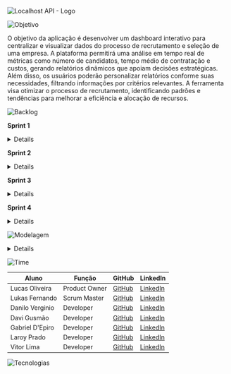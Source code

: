 ![Localhost API - Logo](https://github.com/user-attachments/assets/5d04e4d3-64c1-4890-b756-604a49fe3311)


![Objetivo](https://github.com/user-attachments/assets/c4fca693-63f8-4329-a0e8-4b103d9ab544)

O objetivo da aplicação é desenvolver um dashboard interativo para centralizar e visualizar dados do processo de recrutamento e seleção de uma empresa. A plataforma permitirá uma análise em tempo real de métricas como número de candidatos, tempo médio de contratação e custos, gerando relatórios dinâmicos que apoiam decisões estratégicas. Além disso, os usuários poderão personalizar relatórios conforme suas necessidades, filtrando informações por critérios relevantes. A ferramenta visa otimizar o processo de recrutamento, identificando padrões e tendências para melhorar a eficiência e alocação de recursos.


![Backlog](https://github.com/user-attachments/assets/94656158-8e74-4cf6-a2fc-fd1e2f8a6808)

**Sprint 1**
<details>

| Prioridade | História                                                                                              | Jira          |
|------------|-------------------------------------------------------------------------------------------------------|---------------|
| 1          | Como usuário de RH, para acessar o dashboard e visualizar pelo menos 3 indicadores:                 | [Ver no Jira](https://localhost305.atlassian.net/browse/LOC-1)) |
|            | - Indicador com o número de candidatos por vagas                                                    |               |
|            | - Um card com o tempo médio de contratação                                                          |               |
|            | - Filtrar por período                                                                                 |               |
| 2          | Funcionalidade de import dos dados (ETL).                                                            | [Ver no Jira](https://localhost305.atlassian.net/browse/LOC-2) |
| 3          | Criação do MER e do script para o banco de dados.                                                    | [Ver no Jira](https://localhost305.atlassian.net/browse/LOC-19) |
| 4          | Como usuário de RH quero acessar a plataforma via login de e-mail e senha.                          | [Ver no Jira](https://localhost305.atlassian.net/browse/LOC-3) |
| 5          | Inserir o Swagger (API Documentation) no backend.                                                   | [Ver no Jira](https://localhost305.atlassian.net/browse/LOC-23) |

</details>

**Sprint 2**
<details>

| Prioridade | História                                                                                              | Jira          |
|------------|-------------------------------------------------------------------------------------------------------|---------------|
| 1          | Como usuário de RH, quero liltrar e segmentar os dados por departamento e tipo de vaga.                                       | [Ver no Jira](https://localhost305.atlassian.net/browse/LOC-4) |
| 2          | Preciso monitorar os custos associados ao processo seletivo.                                                | [Ver no Jira](https://localhost305.atlassian.net/browse/LOC-6) |
| 3          | No dashbaord quero visualizar um card com a taxa de retenção de novos funcionários.                                                  | [Ver no Jira](https://localhost305.atlassian.net/browse/LOC-5) |

</details>

**Sprint 3**
<details>

| Prioridade | História                                                                                          | Jira          |
|------------|---------------------------------------------------------------------------------------------------|---------------|
| 1          | Como usuário de RH, preciso liberar o acesso de acordo com o cargo ou algum outro critério. Se sim, quais cargos/critérios são necessários? | [Ver no Jira](https://localhost305.atlassian.net/browse/LOC-8) |
| 2          | Quero poder analisar as tendências e padrões no processo de seleção.                                          | [Ver no Jira](https://localhost305.atlassian.net/browse/LOC-7) |

</details>

**Sprint 4**
<details>

| Prioridade | História                                                                                          | Jira          |
|------------|---------------------------------------------------------------------------------------------------|---------------|
| 1          | Como usuário de RH, quero modificar de forma dinâmica as permissões de acesso dos usuários.                                 | [Ver no Jira](https://localhost305.atlassian.net/browse/LOC-10) |
| 2          | Quero ter a opção de exportar em PDF e CSV dos dados no Dashboard.                                                    | [Ver no Jira](https://localhost305.atlassian.net/browse/LOC-9) |

</details>


![Modelagem](https://github.com/user-attachments/assets/b74c1529-06d5-449f-a6d0-b7909d026f00)

<details>

![MER](https://github.com/Localhost-305/localhost-database/blob/main/MER/MER.png)

</details>


![Time](https://github.com/user-attachments/assets/a3fa4a08-00aa-4f95-9947-5e6453eade2a)

| Aluno             | Função       | GitHub       | LinkedIn       |
|-------------------|--------------|--------------|-----------------|
| Lucas Oliveira     | Product Owner| [GitHub](https://github.com/LucasOliveira321)    | [LinkedIn](https://www.linkedin.com/in/lucas-augusto-oliveira/)       |
| Lukas Fernando     | Scrum Master | [GitHub](https://github.com/LukasFernando)    | [LinkedIn](#)       |
| Danilo Verginio    | Developer    | [GitHub](https://github.com/Daniloel)    | [LinkedIn](https://www.linkedin.com/in/daniloverginio)       |
| Davi Gusmão       | Developer    | [GitHub](https://github.com/Davign10)    | [LinkedIn](https://br.linkedin.com/in/dgusm%C3%A3o)       |
| Gabriel D'Epiro   | Developer    | [GitHub](https://github.com/GabrielDepiro)    | [LinkedIn](https://www.linkedin.com/in/gabriel-depiro/)       |
| Laroy Prado       | Developer    | [GitHub](https://github.com/laroyprado)    | [LinkedIn](https://br.linkedin.com/in/laroyprado)       |
| Vitor Lima        | Developer    | [GitHub](https://github.com/VilRL)    | [LinkedIn](https://www.linkedin.com/in/vitor-lima-dev?utm_source=share&utm_campaign=share_via&utm_content=profile&utm_medium=android_app)       |


![Tecnologias](https://github.com/user-attachments/assets/74af18c3-3b53-48cd-b0eb-c0141b473b91)
